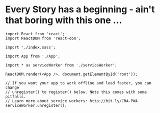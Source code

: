 # Every Story has a beginning - ain't that boring with this one ...

```tsx
import React from 'react';
import ReactDOM from 'react-dom';

import './index.sass';

import App from './App';

import * as serviceWorker from './serviceWorker';

ReactDOM.render(<App />, document.getElementById('root'));

// If you want your app to work offline and load faster, you can change
// unregister() to register() below. Note this comes with some pitfalls.
// Learn more about service workers: http://bit.ly/CRA-PWA
serviceWorker.unregister();
```


